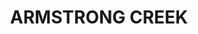 ---
lastmod: '2025-04-06T06:05:21+00:00'
latitude: -27.22803309
layout: suburb
longitude: 152.7947739
postcode: '4520'
state: QLD
title: ARMSTRONG CREEK
url: /qld/armstrong-creek/
---